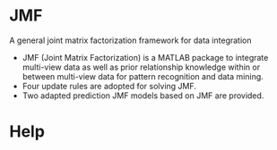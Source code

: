 # JMF
A general joint matrix factorization framework for data integration
- JMF (Joint Matrix Factorization) is a MATLAB package to integrate multi-view data as well as prior relationship knowledge 
within or between multi-view data for pattern recognition and data mining. 
- Four update rules are adopted for solving JMF. 
- Two adapted prediction JMF models based on JMF are provided.
# Help



